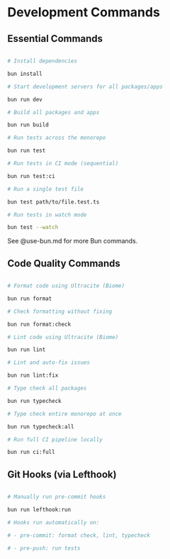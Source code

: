 # Development Commands

## Essential Commands

```bash

# Install dependencies

bun install

# Start development servers for all packages/apps

bun run dev

# Build all packages and apps

bun run build

# Run tests across the monorepo

bun run test

# Run tests in CI mode (sequential)

bun run test:ci

# Run a single test file

bun test path/to/file.test.ts

# Run tests in watch mode

bun test --watch

```

See @use-bun.md for more Bun commands.

## Code Quality Commands

```bash

# Format code using Ultracite (Biome)

bun run format

# Check formatting without fixing

bun run format:check

# Lint code using Ultracite (Biome)

bun run lint

# Lint and auto-fix issues

bun run lint:fix

# Type check all packages

bun run typecheck

# Type check entire monorepo at once

bun run typecheck:all

# Run full CI pipeline locally

bun run ci:full

```

## Git Hooks (via Lefthook)

```bash

# Manually run pre-commit hooks

bun run lefthook:run

# Hooks run automatically on:

# - pre-commit: format check, lint, typecheck

# - pre-push: run tests

```
